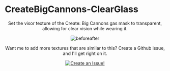 # CreateBigCannons-ClearGlass



<div align="center">

Set the visor texture of the Create: Big Cannons gas mask to transparent, allowing for clear vision while wearing it.

![beforeafter](https://github.com/user-attachments/assets/207e30f1-5f8d-4820-86b8-a5911e7dc6e0)

  Want me to add more textures that are similar to this? Create a Github issue, and I'll get right on it.

  [![Create an Issue!](https://img.shields.io/static/v1?label=&message=Create+an+Issue!&color=2ea44f&style=for-the-badge&logo=github&logoColor=white)](https://github.com/EvantheGrump/CreateBigCannons-ClearGlass/issues/new/choose)

</div>
